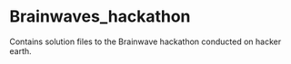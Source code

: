 # Brainwaves_hackathon
Contains solution files to the Brainwave hackathon conducted on hacker earth.
